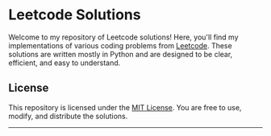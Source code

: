 # Leetcode Solutions

Welcome to my repository of Leetcode solutions! Here, you'll find my implementations of various coding problems from [Leetcode](https://leetcode.com/). These solutions are written mostly in Python and are designed to be clear, efficient, and easy to understand.



## License

This repository is licensed under the [MIT License](LICENSE). You are free to use, modify, and distribute the solutions.

---

